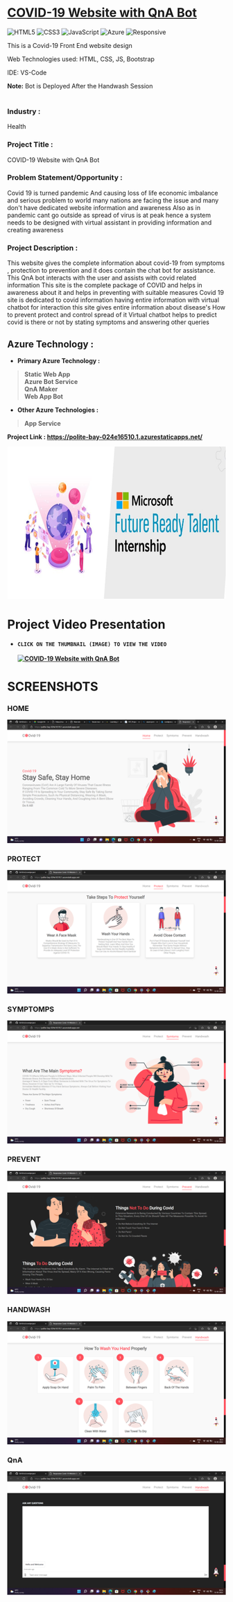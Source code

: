 
# <a href="https://polite-bay-024e16510.1.azurestaticapps.net/">COVID-19 Website with QnA Bot</a>

![HTML5](https://img.shields.io/badge/html5-%23E34F26.svg?style=for-the-badge&logo=html5&logoColor=white)
![CSS3](https://img.shields.io/badge/css3-%231572B6.svg?style=for-the-badge&logo=css3&logoColor=white)
![JavaScript](https://img.shields.io/badge/javascript-%23323330.svg?style=for-the-badge&logo=javascript&logoColor=%23F7DF1E)
![Azure](https://img.shields.io/badge/Microsoft_Azure-0089D6?style=for-the-badge&logo=microsoft-azure&logoColor=white)
![Responsive](https://img.shields.io/badge/Responsive-100%25-red)

This is a Covid-19 Front End website design

Web Technologies used: HTML, CSS, JS, Bootstrap

IDE: VS-Code

<b>Note:</b> Bot is Deployed After the Handwash Session
<br><br>

### Industry :
Health


### Project Title :
COVID-19 Website with QnA Bot


### Problem Statement/Opportunity :
Covid 19 is turned pandemic And causing loss of life economic imbalance and serious problem to world many nations are facing the issue and many don't have dedicated website information and awareness
Also as in pandemic cant go outside as spread of virus is at peak hence a system needs to be designed with virtual assistant in providing information and creating awareness


### Project Description :
This website gives the complete information about covid-19 from symptoms , protection to prevention and it does contain the chat bot for assistance. This QnA bot interacts with the user  and assists with covid related information 
This site is the complete package of COVID and helps in awareness about it and helps in preventing with suitable measures 
Covid 19 site is dedicated to covid information having entire information with virtual chatbot for interaction this site gives entire information about disease's
How to prevent protect and control spread of it
Virtual chatbot helps to predict covid is there or not by stating symptoms and answering other queries



## Azure Technology :

- <b>Primary Azure Technology :<b><br>
>Static Web App<br>
 >Azure Bot Service<br>
 >QnA Maker<br>
>Web App Bot<br>


- Other Azure Technologies :<br>
>App Service<br>

<b>Project Link : </b>https://polite-bay-024e16510.1.azurestaticapps.net/

<a href="https://futurereadytalent.in/"><p align= "center"><img src="https://github.com/Sk183v2/covidproject/blob/master/images/WhatsApp%20Image%202022-05-12%20at%207.37.32%20PM.jpeg" width="700" height= "350"></p></a>  

# Project Video Presentation

- `CLICK ON THE THUMBNAIL (IMAGE) TO VIEW THE VIDEO` <br><br>
[![COVID-19 Website with QnA Bot](https://img.youtube.com/vi/pLpV1dkc97o/0.jpg)](https://www.youtube.com/watch?v=pLpV1dkc97o) <br>
 
 # SCREENSHOTS

### HOME

![HOME](https://github.com/Sk183v2/covidproject/blob/master/images/Untitled.png)

### PROTECT

![PROTECT](https://github.com/Sk183v2/covidproject/blob/master/images/Untitled1.png)

### SYMPTOMPS

![SYMOTOMPS](https://github.com/Sk183v2/covidproject/blob/master/images/Untitled2.png)

### PREVENT

![PREVENT](https://github.com/Sk183v2/covidproject/blob/master/images/Untitled3.png)

### HANDWASH

![HANDWASH](https://github.com/Sk183v2/covidproject/blob/master/images/Untitled4.png)

### QnA

![QnA](https://github.com/Sk183v2/covidproject/blob/master/images/Untitled5.png)
 
